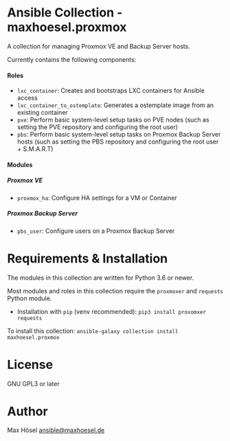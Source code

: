 # Ansible Collection - maxhoesel.proxmox

A collection for managing Proxmox VE and Backup Server hosts.

Currently contains the following components:

#### Roles

- `lxc_container`: Creates and bootstraps LXC containers for Ansible access
- `lxc_container_to_ostemplate`: Generates a ostemplate image from an existing container
- `pve`: Perform basic system-level setup tasks on PVE nodes (such as setting the PVE repository and configuring the root user)
- `pbs`: Perform basic system-level setup tasks on Proxmox Backup Server hosts (such as setting the PBS repository and configuring the root user + S.M.A.R.T)

#### Modules

##### Proxmox VE
- `proxmox_ha`: Configure HA settings for a VM or Container

##### Proxmox Backup Server
- `pbs_user`: Configure users on a Proxmox Backup Server


# Requirements & Installation

The modules in this collection are written for Python 3.6 or newer.

Most modules and roles in this collection require the `proxmoxer` and `requests` Python module.

- Installation with `pip` (venv recommended): `pip3 install proxomxer requests`

To install this collection: `ansible-galaxy collection install maxhoesel.proxmox`

# License

GNU GPL3 or later

# Author

Max Hösel <ansible@maxhoesel.de>
